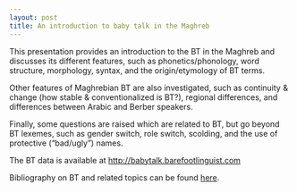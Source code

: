 ```yaml
---
layout: post
title: An introduction to baby talk in the Maghreb
---
```


<p><script async class="speakerdeck-embed" data-id="b93e42f46e314bdcb261aa8d73eed027" data-ratio="1.33333333333333" src="//speakerdeck.com/assets/embed.js"></script></p>

This presentation provides an introduction to the BT in the Maghreb and discusses its different features, such as phonetics/phonology, word structure, morphology, syntax, and the origin/etymology of BT terms.

Other features of Maghrebian BT are also investigated, such as continuity & change (how stable & conventionalized is BT?), regional differences, and differences between Arabic and Berber speakers.

Finally, some questions are raised which are related to BT, but go beyond BT lexemes, such as gender switch, role switch, scolding, and the use of protective (“bad/ugly”) names.

The BT data is available at <a href="http://babytalk.barefootlinguist.com/">http://babytalk.barefootlinguist.com</a>

Bibliography on BT and related topics can be found <a href="https://dl.dropboxusercontent.com/u/40270666/BT_Bibliography.docx">here</a>.
